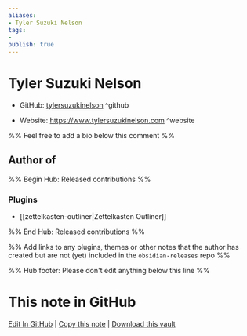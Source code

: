 ```yaml
---
aliases:
- Tyler Suzuki Nelson
tags:
- 
publish: true
---
```


# Tyler Suzuki Nelson

- GitHub: [tylersuzukinelson](https://github.com/tylersuzukinelson/) ^github
<!-- - Discord: `@` ^discord-->
- Website: <https://www.tylersuzukinelson.com> ^website
<!-- - [[Publish sites|Publish site]]: <https://> ^publish-->

%% Feel free to add a bio below this comment %%


## Author of

%% Begin Hub: Released contributions %%
### Plugins
- [[zettelkasten-outliner|Zettelkasten Outliner]]

%% End Hub: Released contributions %%

%% Add links to any plugins, themes or other notes that the author has created but are not (yet) included in the `obsidian-releases` repo %%

<!--
### Unlisted plugins
-->

<!--
### Others
-->

<!--
## Sponsor this author
-->

<!-- - [[GitHub sponsors]]: [Sponsor @tylersuzukinelson on GitHub Sponsors](https://github.com/sponsors/tylersuzukinelson) ^github-sponsor-->
<!-- - [[Buy me a coffee]]: <https://> ^buy-me-a-coffee-->
<!-- - [[PayPal]]: <https://> ^paypal-->
<!-- - [[Patreon]]: <https://> ^patreon-->

<!--
## Follow this author
-->

<!-- - [[YouTube Channels|On YouTube]]: <https://> ^youtube-->
<!-- - Twitter: <https://> ^twitter-->
<!-- - ... -->

%% Hub footer: Please don't edit anything below this line %%

# This note in GitHub

<span class="git-footer">[Edit In GitHub](https://github.dev/obsidian-community/obsidian-hub/blob/main/01%20-%20Community/People/tylersuzukinelson.md "git-hub-edit-note") | [Copy this note](https://raw.githubusercontent.com/obsidian-community/obsidian-hub/main/01%20-%20Community/People/tylersuzukinelson.md "git-hub-copy-note") | [Download this vault](https://github.com/obsidian-community/obsidian-hub/archive/refs/heads/main.zip "git-hub-download-vault") </span>

